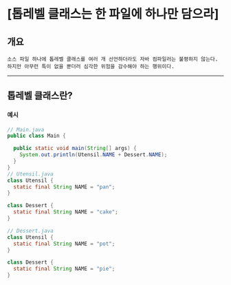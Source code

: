 # [톱레벨 클래스는 한 파일에 하나만 담으라]
## 개요
    소스 파일 하나에 톱레벨 클래스를 여러 개 선언하더라도 자바 컴파일러는 불평하지 않는다.
    하지만 아무런 특이 없을 뿐더러 심각한 위험을 감수해야 하는 행위이다.
- - -
## 톱레벨 클래스란?

#### 예시
```JAVA
// Main.java
public class Main {

  public static void main(String[] args) {
    System.out.println(Utensil.NAME + Dessert.NAME);
  }
}
// Utensil.java
class Utensil {
  static final String NAME = "pan";
}

class Dessert {
  static final String NAME = "cake";
}

// Dessert.java
class Utensil {
  static final String NAME = "pot";
}

class Dessert {
  static final String NAME = "pie";
}
```